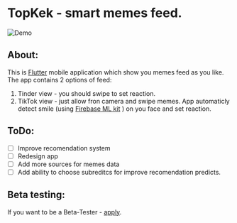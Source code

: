 # TopKek - smart memes feed.

![Demo](./demo.gif)

## About:
This is [Flutter](https://flutter.dev) mobile application which show you memes feed as you like. 
The app contains 2 options of feed:
1) Tinder view - you should swipe to set reaction.
2) TikTok view - just allow fron camera and swipe memes. App automaticly detect smile (using [Firebase ML kit](https://firebase.google.com/docs/ml-kit/detect-faces) ) on you face and set reaction.

## ToDo: 
- [ ] Improve recomendation system
- [ ] Redesign app
- [ ] Add more sources for memes data
- [ ] Add ability to choose subreditcs for improve recomendation predicts.

## Beta testing:
If you want to be a Beta-Tester - [apply](https://appdistribution.firebase.dev/i/7c2S4dYK). 
